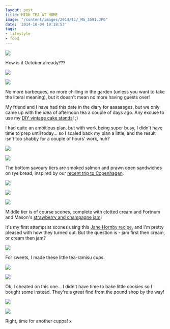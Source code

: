 ```yaml
---
layout: post
title: HIGH TEA AT HOME
image: "/content/images/2014/11/_MG_3591.JPG"
date: '2014-10-04 19:18:53'
tags:
- lifestyle
- food
---
```


![](/content/images/2014/10/_MG_3591.JPG)

How is it October already???

![](/content/images/2014/10/IMG_3607.JPG)

![](/content/images/2014/10/IMG_3608.JPG)

No more barbeques, no more chilling in the garden (unless you want to take the literal meaning), but it doesn't mean no more having guests over!

My friend and I have had this date in the diary for aaaaaages, but we only came up with the idea of afternoon tea a couple of days ago. Any excuse to use my <a href="http://www.lingyeungb.com/diy-vintage-cake-stand/" target="_blank">DIY vintage cake stands</a>! ;)

I had quite an ambitious plan, but with work being super busy, I didn't have time to prep until today... so I scaled back my plan a little, and the result isn't too shabby for a couple of hours' work, huh?

![](/content/images/2014/10/_MG_3606-1.JPG)

![](/content/images/2014/10/_MG_3596.JPG)

The bottom savoury tiers are smoked salmon and prawn open sandwiches on rye bread, inspired by our <a href="http://www.lingyeungb.com/discovering-copenhagen-on-two-wheels/" target="_blank">recent trip to Copenhagen</a>.

![](/content/images/2014/10/_MG_3595-1.JPG)

![](/content/images/2014/10/_MG_3605.JPG)

![](/content/images/2014/10/_MG_3598.JPG)

Middle tier is of course scones, complete with clotted cream and Fortnum and Mason's <a href="http://www.fortnumandmason.com/p-5304-strawberry-and-champagne-preserve-strawberry-preserve.aspx" target="_blank">strawberry and champagne jam</a>!

It's my first attempt at scones using this <a href="http://www.bbcgoodfood.com/recipes/4622/classic-scones-with-jam-and-clotted-cream" target="_blank">Jane Hornby recipe</a>, and I'm pretty pleased with how they turned out. But the question is - jam first then cream, or cream then jam?

![](/content/images/2014/10/_MG_3599.JPG)

For sweets, I made these little tea-ramisu cups.

![](/content/images/2014/10/_MG_3602-1.JPG)

![](/content/images/2014/10/_MG_3594-1.JPG)

Ok, I cheated on this one... I didn't have time to bake little cookies so I bought some instead. They're a great find from the pound shop by the way!

![](/content/images/2014/10/_MG_3603.JPG)

![](/content/images/2014/10/IMG_3609.JPG)

Right, time for another cuppa! x




